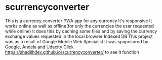 # scurrencyconverter
This is a currency converter PWA app for any currency
It's responsive
It works online as well as offline(for only the currencies the user requested while online)
It does this by caching some files and by saving the currency exchange values requested in the local browser Indexed DB
This project was as a result of Google Mobile Web Specialist
It was spopnsored by Google, Andela and Udacity
Click https://shadiihdev.github.io/scurrencyconverter/ to see it function
